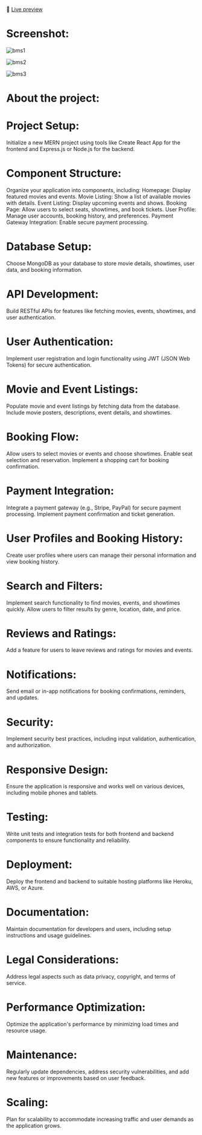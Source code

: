 🚀 [Live preview](https://radiant-figolla-a4542f.netlify.app/) 
# Screenshot:
![bms1](https://github.com/arasuramanan/book-my-show-frontend/assets/102941390/e89d38a4-d0f8-4369-9688-336e6d888d31)

![bms2](https://github.com/arasuramanan/book-my-show-frontend/assets/102941390/2b9faa34-2616-44e9-9a8b-4bb1bf54ee92)

![bms3](https://github.com/arasuramanan/book-my-show-frontend/assets/102941390/582e476f-6a93-4263-b0d7-d71db298eaa2)

# About the project:
# Project Setup:

Initialize a new MERN project using tools like Create React App for the frontend and Express.js or Node.js for the backend.
# Component Structure:

Organize your application into components, including:
Homepage: Display featured movies and events.
Movie Listing: Show a list of available movies with details.
Event Listing: Display upcoming events and shows.
Booking Page: Allow users to select seats, showtimes, and book tickets.
User Profile: Manage user accounts, booking history, and preferences.
Payment Gateway Integration: Enable secure payment processing.
# Database Setup:

Choose MongoDB as your database to store movie details, showtimes, user data, and booking information.
# API Development:

Build RESTful APIs for features like fetching movies, events, showtimes, and user authentication.
# User Authentication:

Implement user registration and login functionality using JWT (JSON Web Tokens) for secure authentication.
# Movie and Event Listings:

Populate movie and event listings by fetching data from the database.
Include movie posters, descriptions, event details, and showtimes.
# Booking Flow:

Allow users to select movies or events and choose showtimes.
Enable seat selection and reservation.
Implement a shopping cart for booking confirmation.
# Payment Integration:

Integrate a payment gateway (e.g., Stripe, PayPal) for secure payment processing.
Implement payment confirmation and ticket generation.
# User Profiles and Booking History:

Create user profiles where users can manage their personal information and view booking history.
# Search and Filters:

Implement search functionality to find movies, events, and showtimes quickly.
Allow users to filter results by genre, location, date, and price.
# Reviews and Ratings:

Add a feature for users to leave reviews and ratings for movies and events.
# Notifications:

Send email or in-app notifications for booking confirmations, reminders, and updates.
# Security:

Implement security best practices, including input validation, authentication, and authorization.
# Responsive Design:

Ensure the application is responsive and works well on various devices, including mobile phones and tablets.
# Testing:

Write unit tests and integration tests for both frontend and backend components to ensure functionality and reliability.
# Deployment:

Deploy the frontend and backend to suitable hosting platforms like Heroku, AWS, or Azure.
# Documentation:

Maintain documentation for developers and users, including setup instructions and usage guidelines.
# Legal Considerations:

Address legal aspects such as data privacy, copyright, and terms of service.
# Performance Optimization:

Optimize the application's performance by minimizing load times and resource usage.
# Maintenance:

Regularly update dependencies, address security vulnerabilities, and add new features or improvements based on user feedback.
# Scaling:

Plan for scalability to accommodate increasing traffic and user demands as the application grows.

